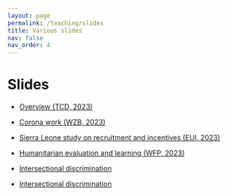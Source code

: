 ```yaml
---
layout: page
permalink: /teaching/slides
title: Various slides
nav: false
nav_order: 4
---
```



# Slides


* <a href="{{'slides/tcd_2023.html' | relative_url}}" rel="noopener noreferrer"> <i class="fa-solid fa-presentation-screen"></i> Overview (TCD, 2023)</a> 

* <a href="{{'slides/20231110_corona.html' | relative_url}}" rel="noopener noreferrer"> <i class="fa-solid fa-presentation-screen"></i> Corona work (WZB, 2023)</a> 

* <a href="{{'slides/20231130_sl_cahw.html' | relative_url}}" rel="noopener noreferrer"> <i class="fa-solid fa-presentation-screen"></i> Sierra Leone study on recruitment and incentives (EUI, 2023)</a> 

* <a href="{{'slides/2020312_humphreys_wfp.html' | relative_url}}" rel="noopener noreferrer"> <i class="fa-solid fa-presentation-screen"></i>Humanitarian evaluation and learning (WFP, 2023)</a> 

* <a href="{{'slides/202402_fhk.html' | relative_url}}" rel="noopener noreferrer"> <i class="fa-solid fa-presentation-screen"></i>Intersectional discrimination</a> 

* [Intersectional discrimination](slides/202402_fhk.html)
